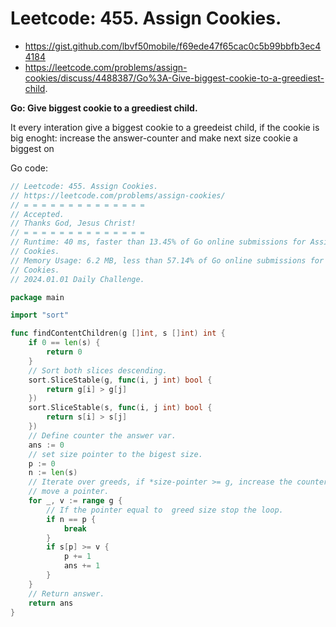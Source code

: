 # Leetcode: 455. Assign Cookies.

- https://gist.github.com/lbvf50mobile/f69ede47f65cac0c5b99bbfb3ec44184
- https://leetcode.com/problems/assign-cookies/discuss/4488387/Go%3A-Give-biggest-cookie-to-a-greediest-child.

**Go: Give biggest cookie to a greediest child.**

It every interation give a biggest cookie to a greedeist child, if the cookie
is big enoght: increase the answer-counter and make next size cookie a biggest
on

Go code:
```Go
// Leetcode: 455. Assign Cookies.
// https://leetcode.com/problems/assign-cookies/
// = = = = = = = = = = = = = =
// Accepted.
// Thanks God, Jesus Christ!
// = = = = = = = = = = = = = =
// Runtime: 40 ms, faster than 13.45% of Go online submissions for Assign
// Cookies.
// Memory Usage: 6.2 MB, less than 57.14% of Go online submissions for Assign
// Cookies.
// 2024.01.01 Daily Challenge.

package main

import "sort"

func findContentChildren(g []int, s []int) int {
	if 0 == len(s) {
		return 0
	}
	// Sort both slices descending.
	sort.SliceStable(g, func(i, j int) bool {
		return g[i] > g[j]
	})
	sort.SliceStable(s, func(i, j int) bool {
		return s[i] > s[j]
	})
	// Define counter the answer var.
	ans := 0
	// set size pointer to the bigest size.
	p := 0
	n := len(s)
	// Iterate over greeds, if *size-pointer >= g, increase the counter and
	// move a pointer.
	for _, v := range g {
		// If the pointer equal to  greed size stop the loop.
		if n == p {
			break
		}
		if s[p] >= v {
			p += 1
			ans += 1
		}
	}
	// Return answer.
	return ans
}
```


